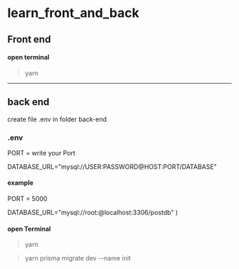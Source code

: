 # learn_front_and_back

## Front end

#### open terminal

> yarn


***


## back end

create file .env in folder back-end
### .env
PORT = write your Port

DATABASE_URL="mysql://USER:PASSWORD@HOST:PORT/DATABASE"

#### example  
PORT = 5000

DATABASE_URL="mysql://root:@localhost:3306/postdb"
)

#### open Terminal
> yarn

> yarn prisma migrate dev --name init
